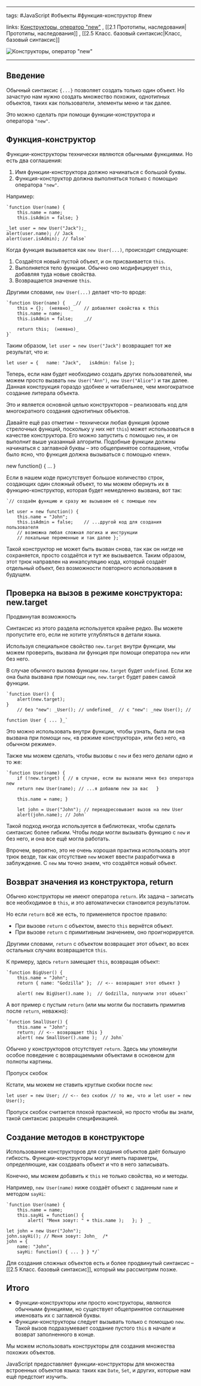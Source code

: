____

tags: #JavaScript #объекты #функция-конструктор #new

links: [Конструкторы, оператор "new"](https://learn.javascript.ru/constructor-new) , [[2.1 Прототипы, наследования|Прототипы, наследования]] , [[2.5 Класс. базовый синтаксис|Класс, базовый синтаксис]]

![Конструкторы, оператор "new"](https://www.youtube.com/watch?v=LFmlWj9hM5w)

_____

## Введение

Обычный синтаксис `{...}` позволяет создать только один объект. Но зачастую нам нужно создать множество похожих, однотипных объектов, таких как пользователи, элементы меню и так далее.

Это можно сделать при помощи функции-конструктора и оператора `"new"`.

## Функция-конструктор

Функции-конструкторы технически являются обычными функциями. Но есть два соглашения:

1.  Имя функции-конструктора должно начинаться с большой буквы.
2.  Функция-конструктор должна выполняться только с помощью оператора `"new"`.

Например:
~~~
`function User(name) {   
	this.name = name;   
	this.isAdmin = false; }  
	
_let user = new User("Jack");_  
alert(user.name); // Jack 
alert(user.isAdmin); // false`
~~~
Когда функция вызывается как `new User(...)`, происходит следующее:

1.  Создаётся новый пустой объект, и он присваивается `this`.
2.  Выполняется тело функции. Обычно оно модифицирует `this`, добавляя туда новые свойства.
3.  Возвращается значение `this`.

Другими словами, `new User(...)` делает что-то вроде:
~~~
`function User(name) {   _// 
	this = {};  (неявно)_    // добавляет свойства к this   
	this.name = name;   
	this.isAdmin = false;    _// 
	
	return this;  (неявно)_ 
}`
~~~
Таким образом, `let user = new User("Jack")` возвращает тот же результат, что и:

`let user = {   name: "Jack",   isAdmin: false };`

Теперь, если нам будет необходимо создать других пользователей, мы можем просто вызвать `new User("Ann")`, `new User("Alice")` и так далее. Данная конструкция гораздо удобнее и читабельнее, чем многократное создание литерала объекта.

Это и является основной целью конструкторов – реализовать код для многократного создания однотипных объектов.

Давайте ещё раз отметим – технически любая функция (кроме стрелочных функций, поскольку у них нет `this`) может использоваться в качестве конструктора. Его можно запустить с помощью `new`, и он выполнит выше указанный алгоритм. Подобные функции должны начинаться с заглавной буквы – это общепринятое соглашение, чтобы было ясно, что функция должна вызываться с помощью «new».

new function() { … }

Если в нашем коде присутствует большое количество строк, создающих один сложный объект, то мы можем обернуть их в функцию-конструктор, которая будет немедленно вызвана, вот так:
~~~
`// создаём функцию и сразу же вызываем её с помощью new 

let user = new function() {   
	this.name = "John";   
	this.isAdmin = false;    // ...другой код для создания пользователя   
	// возможна любая сложная логика и инструкции   
	// локальные переменные и так далее };`
~~~
Такой конструктор не может быть вызван снова, так как он нигде не сохраняется, просто создаётся и тут же вызывается. Таким образом, этот трюк направлен на инкапсуляцию кода, который создаёт отдельный объект, без возможности повторного использования в будущем.

## Проверка на вызов в режиме конструктора: new.target

Продвинутая возможность

Синтаксис из этого раздела используется крайне редко. Вы можете пропустите его, если не хотите углубляться в детали языка.

Используя специальное свойство `new.target` внутри функции, мы можем проверить, вызвана ли функция при помощи оператора `new` или без него.

В случае обычного вызова функции `new.target` будет `undefined`. Если же она была вызвана при помощи `new`, `new.target` будет равен самой функции.
~~~
`function User() {   
	alert(new.target); 
}  
	// без "new": _User(); // undefined_  // с "new": _new User(); // 

function User { ... }_`
~~~
Это можно использовать внутри функции, чтобы узнать, была ли она вызвана при помощи `new`, «в режиме конструктора», или без него, «в обычном режиме».

Также мы можем сделать, чтобы вызовы с `new` и без него делали одно и то же:
~~~
`function User(name) {   
	if (!new.target) { // в случае, если вы вызвали меня без оператора new     
	return new User(name); // ...я добавлю new за вас   }    
	
	this.name = name; }  
	
	let john = User("John"); // переадресовывает вызов на new User 
	alert(john.name); // John`
~~~
Такой подход иногда используется в библиотеках, чтобы сделать синтаксис более гибким. Чтобы люди могли вызывать функцию с `new` и без него, и она все ещё могла работать.

Впрочем, вероятно, это не очень хорошая практика использовать этот трюк везде, так как отсутствие `new` может ввести разработчика в заблуждение. С `new` мы точно знаем, что создаётся новый объект.

## Возврат значения из конструктора, return

Обычно конструкторы не имеют оператора `return`. Их задача – записать все необходимое в `this`, и это автоматически становится результатом.

Но если `return` всё же есть, то применяется простое правило:

-   При вызове `return` с объектом, вместо `this` вернётся объект.
-   При вызове `return` с примитивным значением, оно проигнорируется.

Другими словами, `return` с объектом возвращает этот объект, во всех остальных случаях возвращается `this`.

К примеру, здесь `return` замещает `this`, возвращая объект:
~~~
`function BigUser() {    
	this.name = "John";    
	return { name: "Godzilla" };  // <-- возвращает этот объект }  
	
	alert( new BigUser().name );  // Godzilla, получили этот объект`
~~~
А вот пример с пустым `return` (или мы могли бы поставить примитив после `return`, неважно):
~~~
`function SmallUser() {    
	this.name = "John";    
	return; // <-- возвращает this }  
	alert( new SmallUser().name );  // John`
~~~
Обычно у конструкторов отсутствует `return`. Здесь мы упомянули особое поведение с возвращаемыми объектами в основном для полноты картины.

Пропуск скобок

Кстати, мы можем не ставить круглые скобки после `new`:

`let user = new User; // <-- без скобок // то же, что и let user = new User();`

Пропуск скобок считается плохой практикой, но просто чтобы вы знали, такой синтаксис разрешён спецификацией.

## Создание методов в конструкторе

Использование конструкторов для создания объектов даёт большую гибкость. 
Функции-конструкторы могут иметь параметры, определяющие, как создавать объект и что в него записывать.

Конечно, мы можем добавить к `this` не только свойства, но и методы.

Например, `new User(name)` ниже создаёт объект с заданным `name` и методом `sayHi`:
~~~
`function User(name) {   
	this.name = name;    
	this.sayHi = function() {     
		alert( "Меня зовут: " + this.name );   }; }  _
		
let john = new User("John");  
john.sayHi(); // Меня зовут: John_  /* 
john = {    
	name: "John",    
	sayHi: function() { ... } } */`
~~~
Для создания сложных объектов есть и более продвинутый синтаксис –  [[2.5 Класс. базовый синтаксис]], который мы рассмотрим позже.

## Итого

-   Функции-конструкторы или просто конструкторы, являются обычными функциями, но существует общепринятое соглашение именовать их с заглавной буквы.
-   Функции-конструкторы следует вызывать только с помощью `new`. Такой вызов подразумевает создание пустого `this` в начале и возврат заполненного в конце.

Мы можем использовать конструкторы для создания множества похожих объектов.

JavaScript предоставляет функции-конструкторы для множества встроенных объектов языка: таких как `Date`, `Set`, и других, которые нам ещё предстоит изучить.